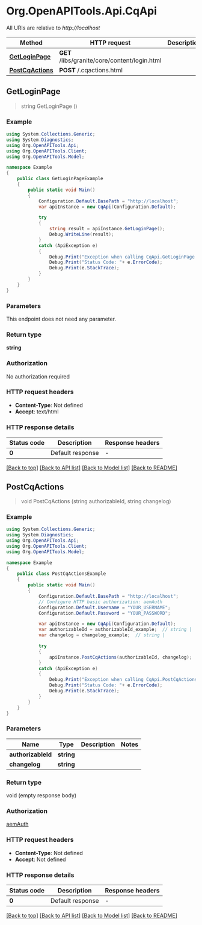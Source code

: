 # Org.OpenAPITools.Api.CqApi

All URIs are relative to *http://localhost*

Method | HTTP request | Description
------------- | ------------- | -------------
[**GetLoginPage**](CqApi.md#getloginpage) | **GET** /libs/granite/core/content/login.html | 
[**PostCqActions**](CqApi.md#postcqactions) | **POST** /.cqactions.html | 



## GetLoginPage

> string GetLoginPage ()



### Example

```csharp
using System.Collections.Generic;
using System.Diagnostics;
using Org.OpenAPITools.Api;
using Org.OpenAPITools.Client;
using Org.OpenAPITools.Model;

namespace Example
{
    public class GetLoginPageExample
    {
        public static void Main()
        {
            Configuration.Default.BasePath = "http://localhost";
            var apiInstance = new CqApi(Configuration.Default);

            try
            {
                string result = apiInstance.GetLoginPage();
                Debug.WriteLine(result);
            }
            catch (ApiException e)
            {
                Debug.Print("Exception when calling CqApi.GetLoginPage: " + e.Message );
                Debug.Print("Status Code: "+ e.ErrorCode);
                Debug.Print(e.StackTrace);
            }
        }
    }
}
```

### Parameters

This endpoint does not need any parameter.

### Return type

**string**

### Authorization

No authorization required

### HTTP request headers

- **Content-Type**: Not defined
- **Accept**: text/html


### HTTP response details
| Status code | Description | Response headers |
|-------------|-------------|------------------|
| **0** | Default response |  -  |

[[Back to top]](#)
[[Back to API list]](../README.md#documentation-for-api-endpoints)
[[Back to Model list]](../README.md#documentation-for-models)
[[Back to README]](../README.md)


## PostCqActions

> void PostCqActions (string authorizableId, string changelog)



### Example

```csharp
using System.Collections.Generic;
using System.Diagnostics;
using Org.OpenAPITools.Api;
using Org.OpenAPITools.Client;
using Org.OpenAPITools.Model;

namespace Example
{
    public class PostCqActionsExample
    {
        public static void Main()
        {
            Configuration.Default.BasePath = "http://localhost";
            // Configure HTTP basic authorization: aemAuth
            Configuration.Default.Username = "YOUR_USERNAME";
            Configuration.Default.Password = "YOUR_PASSWORD";

            var apiInstance = new CqApi(Configuration.Default);
            var authorizableId = authorizableId_example;  // string | 
            var changelog = changelog_example;  // string | 

            try
            {
                apiInstance.PostCqActions(authorizableId, changelog);
            }
            catch (ApiException e)
            {
                Debug.Print("Exception when calling CqApi.PostCqActions: " + e.Message );
                Debug.Print("Status Code: "+ e.ErrorCode);
                Debug.Print(e.StackTrace);
            }
        }
    }
}
```

### Parameters


Name | Type | Description  | Notes
------------- | ------------- | ------------- | -------------
 **authorizableId** | **string**|  | 
 **changelog** | **string**|  | 

### Return type

void (empty response body)

### Authorization

[aemAuth](../README.md#aemAuth)

### HTTP request headers

- **Content-Type**: Not defined
- **Accept**: Not defined


### HTTP response details
| Status code | Description | Response headers |
|-------------|-------------|------------------|
| **0** | Default response |  -  |

[[Back to top]](#)
[[Back to API list]](../README.md#documentation-for-api-endpoints)
[[Back to Model list]](../README.md#documentation-for-models)
[[Back to README]](../README.md)

